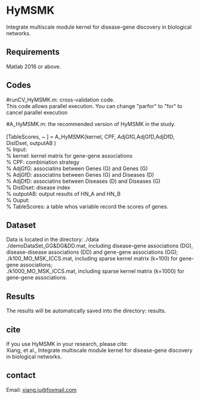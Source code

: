 # HyMSMK
Integrate multiscale module kernel for disease-gene discovery in biological networks.


## Requirements
Matlab 2016 or above.   


## Codes 
#runCV_HyMSMK.m: cross-validation code.  <br>
This code allows parallel execution. You can change "parfor" to "for" to cancel parallel execution  <br>
 
#A_HyMSMK.m: the recommended version of HyMSMK in the study. <br>   
[TableScores, ~  ] = A_HyMSMK(kernel, CPF, AdjGfG,AdjGfD,AdjDfD, DisIDset, outputAB   )<br>
% Input:  <br>
% kernel: kernel matrix for gene-gene associations  <br>
% CPF: combiniation strategy   <br>
% AdjGfG: associatins between Genes (G) and Genes (G)  <br>
% AdjGfD: associatins between Genes (G) and Diseases (D)   <br>
% AdjDfD: associatins between Diseases (D) and Diseases (G)   <br>
% DisIDset: disease index   <br>
% outputAB: output results of HN_A and HN_B  <br>
% Ouput: <br>
% TableScores: a table whos variable record the scores of genes.  <br> 


## Dataset
Data is located in the directory: ./data <br>
./demoDataSet_GG&DG&DD.mat, including disease-gene associations (DG), disease-disease associations (DD) and gene-gene associations (GG);  <br>
./k100_MO_MSK_ICCS.mat, including sparse kernel matrix (k=100) for gene-gene associations; <br>
./k1000_MO_MSK_ICCS.mat, including sparse kernel matrix (k=1000) for gene-gene associations. <br>


## Results 
The results will be automatically saved into the directory: results.  

## cite
If you use HyMSMK in your research, please cite: <br> 
Xiang, et al., Integrate multiscale module kernel for disease-gene discovery in biological networks.


## contact<br>
Email: xiang.ju@foxmail.com 
